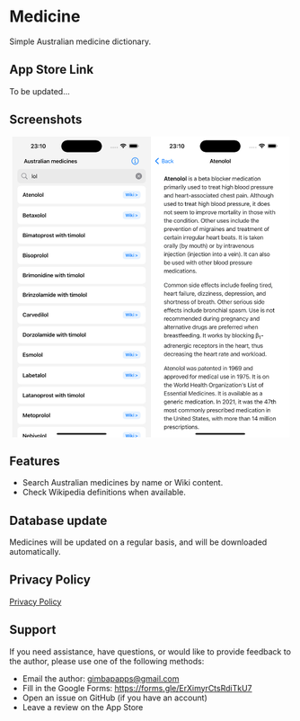 # Medicine

Simple Australian medicine dictionary.

## App Store Link
To be updated...

## Screenshots

<div style="display: flex; flex-wrap: wrap; justify-content: center;">
  <img src="screenshot1.png" alt="list" style="width:49%; max-width:340px;">
  <img src="screenshot2.png" alt="wiki" style="width:49%; max-width:340px;">
</div>

## Features
- Search Australian medicines by name or Wiki content.
- Check Wikipedia definitions when available.

## Database update

Medicines will be updated on a regular basis, and will be downloaded automatically.

## Privacy Policy

[Privacy Policy](privacy-policy.md)

## Support

If you need assistance, have questions, or would like to provide feedback to the author, please use one of the following methods:

- Email the author: gimbapapps@gmail.com
- Fill in the Google Forms: https://forms.gle/ErXimyrCtsRdiTkU7
- Open an issue on GitHub (if you have an account)
- Leave a review on the App Store
